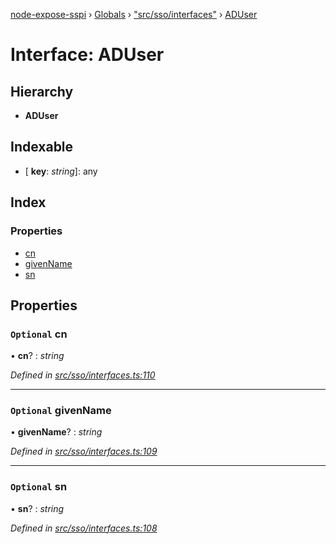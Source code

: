 [node-expose-sspi](../README.md) › [Globals](../globals.md) › ["src/sso/interfaces"](../modules/_src_sso_interfaces_.md) › [ADUser](_src_sso_interfaces_.aduser.md)

# Interface: ADUser

## Hierarchy

* **ADUser**

## Indexable

* \[ **key**: *string*\]: any

## Index

### Properties

* [cn](_src_sso_interfaces_.aduser.md#optional-cn)
* [givenName](_src_sso_interfaces_.aduser.md#optional-givenname)
* [sn](_src_sso_interfaces_.aduser.md#optional-sn)

## Properties

### `Optional` cn

• **cn**? : *string*

*Defined in [src/sso/interfaces.ts:110](https://github.com/jlguenego/node-expose-sspi/blob/c6cfc34/src/sso/interfaces.ts#L110)*

___

### `Optional` givenName

• **givenName**? : *string*

*Defined in [src/sso/interfaces.ts:109](https://github.com/jlguenego/node-expose-sspi/blob/c6cfc34/src/sso/interfaces.ts#L109)*

___

### `Optional` sn

• **sn**? : *string*

*Defined in [src/sso/interfaces.ts:108](https://github.com/jlguenego/node-expose-sspi/blob/c6cfc34/src/sso/interfaces.ts#L108)*
